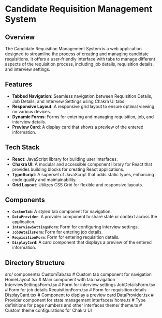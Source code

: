 # Candidate Requisition Management System

## Overview

The Candidate Requisition Management System is a web application designed to streamline the process of creating and managing candidate requisitions. It offers a user-friendly interface with tabs to manage different aspects of the requisition process, including job details, requisition details, and interview settings.

## Features

- **Tabbed Navigation**: Seamless navigation between Requisition Details, Job Details, and Interview Settings using Chakra UI tabs.
- **Responsive Layout**: A responsive grid layout to ensure optimal viewing on various devices.
- **Dynamic Forms**: Forms for entering and managing requisition, job, and interview details.
- **Preview Card**: A display card that shows a preview of the entered information.

## Tech Stack

- **React**: JavaScript library for building user interfaces.
- **Chakra UI**: A modular and accessible component library for React that provides building blocks for creating React applications.
- **TypeScript**: A superset of JavaScript that adds static types, enhancing code quality and maintainability.
- **Grid Layout**: Utilizes CSS Grid for flexible and responsive layouts.

## Components

- **`CustomTab`**: A styled tab component for navigation.
- **`DataProvider`**: A provider component to share state or context across the application.
- **`InterviewSettingsForm`**: Form for configuring interview settings.
- **`JobDetailsForm`**: Form for entering job details.
- **`RequisitionForm`**: Form for entering requisition details.
- **`DisplayCard`**: A card component that displays a preview of the entered information.

## Directory Structure

src/
components/
CustomTab.tsx # Custom tab component for navigation
HomeLayout.tsx # Main component with tab navigation
InterviewSettingsForm.tsx # Form for interview settings
JobDetailsForm.tsx # Form for job details
RequisitionForm.tsx # Form for requisition details
DisplayCard.tsx # Component to display a preview card
DataProvider.tsx # Provider component for state management
interfaces/
home.ts # Type definitions for page numbers and other interfaces
theme/
theme.ts # Custom theme configurations for Chakra UI